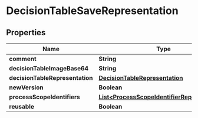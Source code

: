 # DecisionTableSaveRepresentation

## Properties
Name | Type | Description | Notes
------------ | ------------- | ------------- | -------------
**comment** | **String** |  |  [optional]
**decisionTableImageBase64** | **String** |  |  [optional]
**decisionTableRepresentation** | [**DecisionTableRepresentation**](DecisionTableRepresentation.md) |  |  [optional]
**newVersion** | **Boolean** |  |  [optional]
**processScopeIdentifiers** | [**List&lt;ProcessScopeIdentifierRepresentation&gt;**](ProcessScopeIdentifierRepresentation.md) |  |  [optional]
**reusable** | **Boolean** |  |  [optional]
